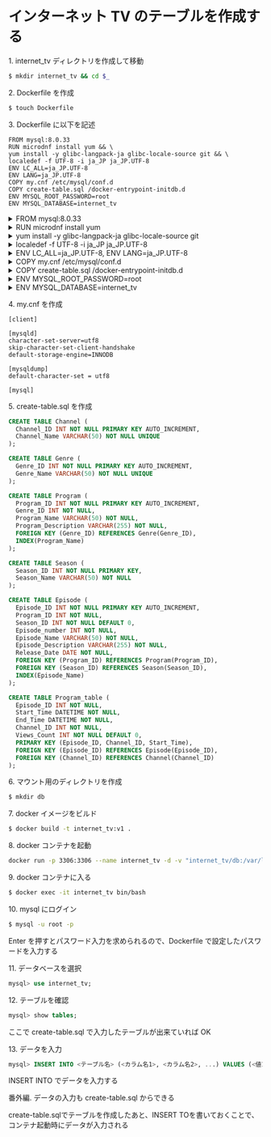 # インターネット TV のテーブルを作成する

<detail>
<summary>1. internet_tv ディレクトリを作成して移動</summary>
<div>

```sh
$ mkdir internet_tv && cd $_
```

</div>
</detail>

<detail>
<summary>2. Dockerfile を作成</summary>
<div>

```sh
$ touch Dockerfile
```

</div>
</detail>

<detail><summary>3. Dockerfile に以下を記述</summary>

<div>

```
FROM mysql:8.0.33
RUN microdnf install yum && \
yum install -y glibc-langpack-ja glibc-locale-source git && \
localedef -f UTF-8 -i ja_JP ja_JP.UTF-8
ENV LC_ALL=ja_JP.UTF-8
ENV LANG=ja_JP.UTF-8
COPY my.cnf /etc/mysql/conf.d
COPY create-table.sql /docker-entrypoint-initdb.d
ENV MYSQL_ROOT_PASSWORD=root
ENV MYSQL_DATABASE=internet_tv
```

<details><summary>FROM mysql:8.0.33</summary><div>
mysql:8.0.33をベースイメージとして使用する
つまり、mysqlのバージョン8.0.33を使用するということ
</div></details>
<details><summary>RUN microdnf install yum</summary><div>
microdnfを使用してyumをインストールする
microdnfは、yumの軽量版
</div></details>
<details><summary>yum install -y glibc-langpack-ja glibc-locale-source git</summary><div>
glibc-langpack-ja、glibc-locale-source、gitをインストールする
glibc-langpack-jaは、日本語ロケールをインストールするために必要
glibc-locale-sourceは、日本語ロケールをインストールするために必要
gitは、gitをインストールするために必要
</div></details>
<details><summary>localedef -f UTF-8 -i ja_JP ja_JP.UTF-8</summary><div>
ja_JP.UTF-8のロケールを作成する
これがないと日本語が文字化けする
</div></details>
<details><summary>ENV LC_ALL=ja_JP.UTF-8, ENV LANG=ja_JP.UTF-8</summary><div>
環境変数LC_ALLにja_JP.UTF-8を設定する
環境変数LANGにja_JP.UTF-8を設定する
両方ないと日本語が入力できなかったりする
</div></details>
<details><summary>COPY my.cnf /etc/mysql/conf.d</summary><div>
my.cnfを/etc/mysql/conf.dにコピーする
my.cnfは、mysqlの設定ファイル
/etc/mysql/conf.dは、mysqlの設定ファイルを配置するディレクトリ
</div></details>
<details><summary>COPY create-table.sql /docker-entrypoint-initdb.d</summary><div>
create-table.sqlを/docker-entrypoint-initdb.dにコピーする
create-table.sqlは、テーブルを作成するためのsqlファイル
/docker-entrypoint-initdb.dは、コンテナ起動時に実行されるsqlファイルを配置するディレクトリ
</div></details>
<details><summary>ENV MYSQL_ROOT_PASSWORD=root</summary><div>
環境変数MYSQL_ROOT_PASSWORDにrootを設定する
rootは、mysqlのrootユーザのパスワード
</div></details>
<details><summary>ENV MYSQL_DATABASE=internet_tv</summary><div>
環境変数MYSQL_DATABASEにinternet_tvを設定する
internet_tvは、データベース名
</div></details>

</div></detail>

<detail><summary>4. my.cnf を作成</summary>

<div>

```
[client]

[mysqld]
character-set-server=utf8
skip-character-set-client-handshake
default-storage-engine=INNODB

[mysqldump]
default-character-set = utf8

[mysql]
```

</div>
</detail>

<detail><summary>5. create-table.sql を作成</summary>

<div>

```sql
CREATE TABLE Channel (
  Channel_ID INT NOT NULL PRIMARY KEY AUTO_INCREMENT,
  Channel_Name VARCHAR(50) NOT NULL UNIQUE
);

CREATE TABLE Genre (
  Genre_ID INT NOT NULL PRIMARY KEY AUTO_INCREMENT,
  Genre_Name VARCHAR(50) NOT NULL UNIQUE
);

CREATE TABLE Program (
  Program_ID INT NOT NULL PRIMARY KEY AUTO_INCREMENT,
  Genre_ID INT NOT NULL,
  Program_Name VARCHAR(50) NOT NULL,
  Program_Description VARCHAR(255) NOT NULL,
  FOREIGN KEY (Genre_ID) REFERENCES Genre(Genre_ID),
  INDEX(Program_Name)
);

CREATE TABLE Season (
  Season_ID INT NOT NULL PRIMARY KEY,
  Season_Name VARCHAR(50) NOT NULL
);

CREATE TABLE Episode (
  Episode_ID INT NOT NULL PRIMARY KEY AUTO_INCREMENT,
  Program_ID INT NOT NULL,
  Season_ID INT NOT NULL DEFAULT 0,
  Episode_number INT NOT NULL,
  Episode_Name VARCHAR(50) NOT NULL,
  Episode_Description VARCHAR(255) NOT NULL,
  Release_Date DATE NOT NULL,
  FOREIGN KEY (Program_ID) REFERENCES Program(Program_ID),
  FOREIGN KEY (Season_ID) REFERENCES Season(Season_ID),
  INDEX(Episode_Name)
);

CREATE TABLE Program_table (
  Episode_ID INT NOT NULL,
  Start_Time DATETIME NOT NULL,
  End_Time DATETIME NOT NULL,
  Channel_ID INT NOT NULL,
  Views_Count INT NOT NULL DEFAULT 0,
  PRIMARY KEY (Episode_ID, Channel_ID, Start_Time),
  FOREIGN KEY (Episode_ID) REFERENCES Episode(Episode_ID),
  FOREIGN KEY (Channel_ID) REFERENCES Channel(Channel_ID)
);
```

</div>
</detail>

<detail><summary>6. マウント用のディレクトリを作成</summary>

<div>

```sh
$ mkdir db
```

</div>
</detail>

<detail><summary>7. docker イメージをビルド</summary>

<div>
  
```sh
$ docker build -t internet_tv:v1 .
```

</div>
</detail>

<detail><summary>8. docker コンテナを起動</summary>

<div>
  
```sh
docker run -p 3306:3306 --name internet_tv -d -v "internet_tv/db:/var/lib/mysql" internet_tv:v1
```

</div>
</detail>

<detail><summary>9. docker コンテナに入る</summary>

<div>
  
```sh
$ docker exec -it internet_tv bin/bash
```

</div>
</detail>

<detail><summary>10. mysql にログイン</summary>

<div>

```sh
$ mysql -u root -p
```

Enter を押すとパスワード入力を求められるので、Dockerfile で設定したパスワードを入力する

</div>
</detail>

<detail><summary>11. データベースを選択</summary>

<div>

```sql
mysql> use internet_tv;
```

</div>
</detail>

<detail><summary>12. テーブルを確認</summary>

<div>

```sql
mysql> show tables;
```

ここで create-table.sql で入力したテーブルが出来ていれば OK

</div>
</detail>

<detail><summary>13. データを入力</summary>

<div>

```sql
mysql> INSERT INTO <テーブル名> (<カラム名1>, <カラム名2>, ...) VALUES (<値1>, <値2>, ...);
```

INSERT INTO でデータを入力する

</div>

</detail>

<detail><summary>番外編. データの入力も create-table.sql からできる</summary>

<div>
create-table.sqlでテーブルを作成したあと、INSERT TOを書いておくことで、コンテナ起動時にデータが入力される
</div>

</detail>
